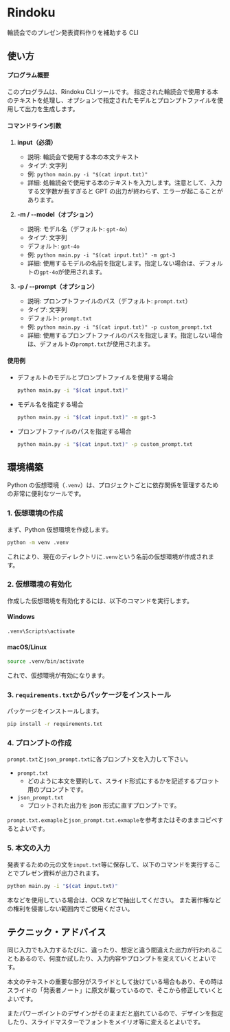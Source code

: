 # Rindoku

輪読会でのプレゼン発表資料作りを補助する CLI

## 使い方

#### プログラム概要

このプログラムは、Rindoku CLI ツールです。
指定された輪読会で使用する本のテキストを処理し、オプションで指定されたモデルとプロンプトファイルを使用して出力を生成します。

#### コマンドライン引数

1. **input（必須）**

   - 説明: 輪読会で使用する本の本文テキスト
   - タイプ: 文字列
   - 例: `python main.py -i "$(cat input.txt)"`
   - 詳細: 処輪読会で使用する本のテキストを入力します。注意として、入力する文字数が長すぎると GPT の出力が終わらず、エラーが起こることがあります。

2. **-m / --model（オプション）**

   - 説明: モデル名（デフォルト: `gpt-4o`）
   - タイプ: 文字列
   - デフォルト: `gpt-4o`
   - 例: `python main.py -i "$(cat input.txt)" -m gpt-3`
   - 詳細: 使用するモデルの名前を指定します。指定しない場合は、デフォルトの`gpt-4o`が使用されます。

3. **-p / --prompt（オプション）**
   - 説明: プロンプトファイルのパス（デフォルト: `prompt.txt`）
   - タイプ: 文字列
   - デフォルト: `prompt.txt`
   - 例: `python main.py -i "$(cat input.txt)" -p custom_prompt.txt`
   - 詳細: 使用するプロンプトファイルのパスを指定します。指定しない場合は、デフォルトの`prompt.txt`が使用されます。

#### 使用例

- デフォルトのモデルとプロンプトファイルを使用する場合

  ```sh
  python main.py -i "$(cat input.txt)"
  ```

- モデル名を指定する場合

  ```sh
  python main.py -i "$(cat input.txt)" -m gpt-3
  ```

- プロンプトファイルのパスを指定する場合
  ```sh
  python main.py -i "$(cat input.txt)" -p custom_prompt.txt
  ```

## 環境構築

Python の仮想環境（`.venv`）は、プロジェクトごとに依存関係を管理するための非常に便利なツールです。

### 1. 仮想環境の作成

まず、Python 仮想環境を作成します。

```sh
python -m venv .venv
```

これにより、現在のディレクトリに`.venv`という名前の仮想環境が作成されます。

### 2. 仮想環境の有効化

作成した仮想環境を有効化するには、以下のコマンドを実行します。

#### Windows

```sh
.venv\Scripts\activate
```

#### macOS/Linux

```sh
source .venv/bin/activate
```

これで、仮想環境が有効になります。

### 3. `requirements.txt`からパッケージをインストール

パッケージをインストールします。

```sh
pip install -r requirements.txt
```

### 4. プロンプトの作成

`prompt.txt`と`json_prompt.txt`に各プロンプト文を入力して下さい。

- `prompt.txt`
  - どのように本文を要約して、スライド形式にするかを記述するプロット用のプロンプトです。
- `json_prompt.txt`
  - プロットされた出力を json 形式に直すプロンプトです。

`prompt.txt.exmaple`と`json_prompt.txt.exmaple`を参考またはそのままコピペするとよいです。

### 5. 本文の入力

発表するための元の文を`input.txt`等に保存して、以下のコマンドを実行することでプレゼン資料が出力されます。

```bash
python main.py -i "$(cat input.txt)"
```

本などを使用している場合は、OCR などで抽出してください。
また著作権などの権利を侵害しない範囲内でご使用ください。

## テクニック・アドバイス

同じ入力でも入力するたびに、違ったり、想定と違う間違えた出力が行われることもあるので、何度か試したり、入力内容やプロンプトを変えていくとよいです。

本文のテキストの重要な部分がスライドとして抜けている場合もあり、その時はスライドの「発表者ノート」に原文が載っているので、そこから修正していくとよいです。

またパワーポイントのデザインがそのままだと崩れているので、デザインを指定したり、スライドマスターでフォントをメイリオ等に変えるとよいです。
